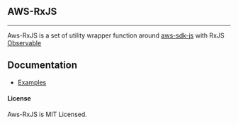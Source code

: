 ## AWS-RxJS
---
Aws-RxJS is a set of utility wrapper function around [aws-sdk-js](http://docs.aws.amazon.com/AWSJavaScriptSDK/latest/index.html) with RxJS [Observable](http://reactivex.io/rxjs/class/es6/Observable.js~Observable.html)

## Documentation
- [Examples](./examples)

#### License
Aws-RxJS is MIT Licensed.
